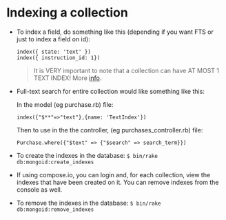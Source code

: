 # Indexing a collection

- To index a field, do something like this (depending if you want FTS or just to index a field on id):

  ```
  index({ state: 'text' })
  index({ instruction_id: 1})
  ```
  > It is VERY important to note that a collection can have AT MOST 1 TEXT INDEX! More [info](https://docs.mongodb.com/manual/core/index-text/#create-text-index).


- Full-text search for entire collection would like something like this:

  In the model (eg purchase.rb) file:
  ```
  index({"$**"=>"text"},{name: 'TextIndex'})
  ```

  Then to use in the the controller, (eg purchases_controller.rb) file:
  ```
  Purchase.where({"$text" => {"$search" => search_term}})
  ```

- To create the indexes in the database: ```$ bin/rake db:mongoid:create_indexes```

- If using compose.io, you can login and, for each collection, view the indexes that have been created on it.  You can remove indexes from the console as well.

- To remove the indexes in the database: ```$ bin/rake db:mongoid:remove_indexes```
